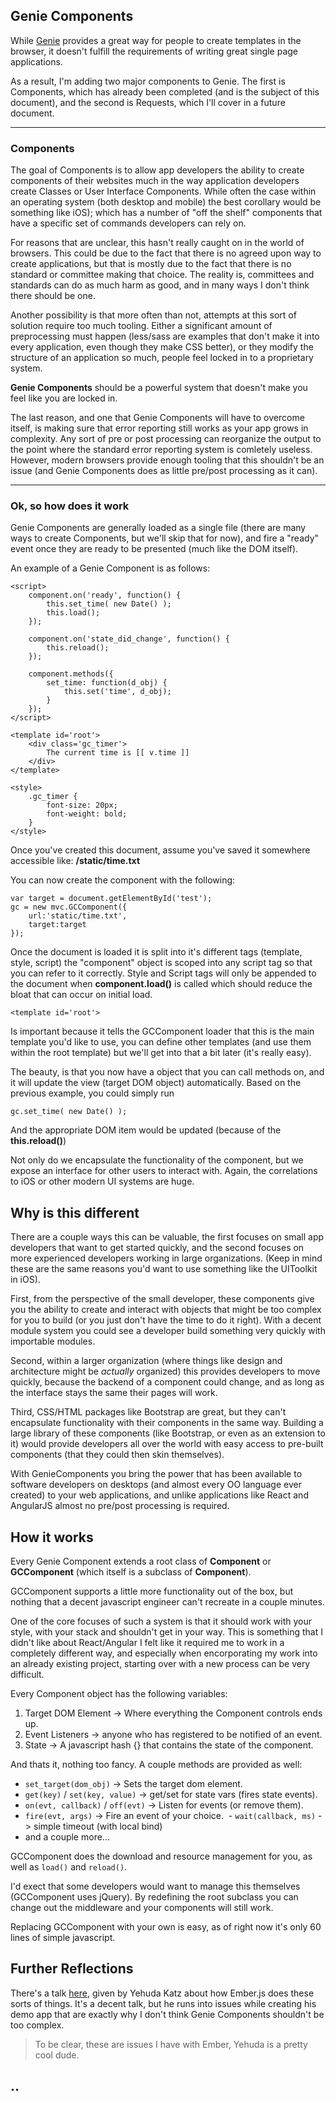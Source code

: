 ## Genie Components

While [Genie](http://www.github.com/graham/genie) provides a great way for people to create templates in the browser, it doesn't fulfill the requirements of writing great single page applications.

As a result, I'm adding two major components to Genie. The first is Components, which has already been completed (and is the subject of this document), and the second is Requests, which I'll cover in a future document.

----

### Components

The goal of Components is to allow app developers the ability to create components of their websites much in the way application developers create Classes or User Interface Components. While often the case within an operating system (both desktop and mobile) the best corollary would be something like iOS); which has a number of "off the shelf" components that have a specific set of commands developers can rely on.

For reasons that are unclear, this hasn't really caught on in the world of browsers.  This could be due to the fact that there is no agreed upon way to create applications, but that is mostly due to the fact that there is no standard or committee making that choice. The reality is, committees and standards can do as much harm as good, and in many ways I don't think there should be one.

Another possibility is that more often than not, attempts at this sort of solution require too much tooling. Either a significant amount of preprocessing must happen (less/sass are examples that don't make it into every application, even though they make CSS better), or they modify the structure of an application so much, people feel locked in to a proprietary system.

**Genie Components** should be a powerful system that doesn't make you feel like you are locked in.

The last reason, and one that Genie Components will have to overcome itself, is making sure that error reporting still works as your app grows in complexity. Any sort of pre or post processing can reorganize the output to the point where the standard error reporting system is comletely useless. However, modern browsers provide enough tooling that this shouldn't be an issue (and Genie Components does as little pre/post processing as it can).

----

### Ok, so how does it work

Genie Components are generally loaded as a single file (there are many ways to create Components, but we'll skip that for now), and fire a "ready" event once they are ready to be presented (much like the DOM itself).

An example of a Genie Component is as follows:

    <script>
        component.on('ready', function() {
            this.set_time( new Date() );
            this.load();
        });
        
        component.on('state_did_change', function() {
            this.reload();
        });

        component.methods({
            set_time: function(d_obj) {
                this.set('time', d_obj);
            }
        });
    </script>

    <template id='root'>
        <div class='gc_timer'>
            The current time is [[ v.time ]]
        </div>
    </template>

    <style>
        .gc_timer { 
            font-size: 20px;
            font-weight: bold;
        }
    </style>
    
Once you've created this document, assume you've saved it somewhere accessible like: __/static/time.txt__

You can now create the component with the following:

    var target = document.getElementById('test');
    gc = new mvc.GCComponent({
        url:'static/time.txt',
        target:target
    });
    
Once the document is loaded it is split into it's different tags (template, style, script) the "component" object is scoped into any script tag so that you can refer to it correctly. Style and Script tags will only be appended to the document when __component.load()__ is called which should reduce the bloat that can occur on initial load.

    <template id='root'>

Is important because it tells the GCComponent loader that this is the main template you'd like to use, you can define other templates (and use them within the root template) but we'll get into that a bit later (it's really easy).

The beauty, is that you now have a object that you can call methods on, and it will update the view (target DOM object) automatically. Based on the previous example, you could simply run 

    gc.set_time( new Date() );
    
And the appropriate DOM item would be updated (because of the __this.reload()__)

Not only do we encapsulate the functionality of the component, but we expose an interface for other users to interact with. Again, the correlations to iOS or other modern UI systems are huge.

## Why is this different

There are a couple ways this can be valuable, the first focuses on small app developers that want to get started quickly, and the second focuses on more experienced developers working in large organizations. (Keep in mind these are the same reasons you'd want to use something like the UIToolkit in iOS).

First, from the perspective of the small developer, these components give you the ability to create and interact with objects that might be too complex for you to build (or you just don't have the time to do it right). With a decent module system you could see a developer build something very quickly with importable modules.

Second, within a larger organization (where things like design and architecture might be _actually_ organized) this provides developers to move quickly, because the backend of a component could change, and as long as the interface stays the same their pages will work.

Third, CSS/HTML packages like Bootstrap are great, but they can't encapsulate functionality with their components in the same way. Building a large library of these components (like Bootstrap, or even as an extension to it) would provide developers all over the world with easy access to pre-built components (that they could then skin themselves).

With GenieComponents you bring the power that has been available to software developers on desktops (and almost every OO language ever created) to your web applications, and unlike applications like React and AngularJS almost no pre/post processing is required.

## How it works

Every Genie Component extends a root class of __Component__ or __GCComponent__ (which itself is a subclass of __Component__).

GCComponent supports a little more functionality out of the box, but nothing that a decent javascript engineer can't recreate in a couple minutes.

One of the core focuses of such a system is that it should work with your style, with your stack and shouldn't get in your way. This is something that I didn't like about React/Angular I felt like it required me to work in a completely different way, and especially when encorporating my work into an already existing project, starting over with a new process can be very difficult.

Every Component object has the following variables:

 1. Target DOM Element -> Where everything the Component controls ends up.
 1. Event Listeners -> anyone who has registered to be notified of an event.
 1. State -> A javascript hash {} that contains the state of the component.

And thats it, nothing too fancy. A couple methods are provided as well:

 - `set_target(dom_obj)` -> Sets the target dom element.
 - `get(key)` / `set(key, value)` -> get/set for state vars (fires state events).
 - `on(evt, callback)` / `off(evt)` -> Listen for events (or remove them).
 - `fire(evt, args)` -> Fire an event of your choice.  - `wait(callback, ms)` -> simple timeout (with local bind)
 - and a couple more...

GCComponent does the download and resource management for you, as well as `load()` and `reload()`.

I'd exect that some developers would want to manage this themselves (GCComponent uses jQuery). By redefining the root subclass you can change out the middleware and your components will still work.

Replacing GCComponent with your own is easy, as of right now it's only 60 lines of simple javascript.

## Further Reflections

There's a talk [here](https://www.youtube.com/watch?v=u6RFyVN9sNg), given by Yehuda Katz about how Ember.js does these sorts of things. It's a decent talk, but he runs into issues while creating his demo app that are exactly why I don't think Genie Components shouldn't be too complex.
 
 > To be clear, these are issues I have with Ember, Yehuda is a pretty cool dude.
 


..
-----




